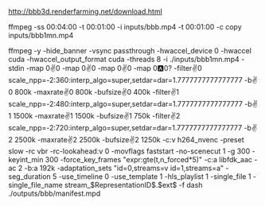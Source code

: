http://bbb3d.renderfarming.net/download.html

ffmpeg -ss 00:04:00 -t 00:01:00 -i inputs/bbb.mp4 -t 00:01:00 -c copy inputs/bbb1mn.mp4

ffmpeg -y -hide_banner -vsync passthrough -hwaccel_device 0 -hwaccel cuda -hwaccel_output_format cuda -threads 8 -i ./inputs/bbb1mn.mp4 -stdin -map 0:v:0 -map 0:v:0 -map 0:v:0 -map 0:a:0? -filter:v:0 scale_npp=-2:360:interp_algo=super,setdar=dar=1.7777777777777777 -b:v:0 800k -maxrate:v:0 800k -bufsize:v:0 400k -filter:v:1 scale_npp=-2:480:interp_algo=super,setdar=dar=1.7777777777777777 -b:v:1 1500k -maxrate:v:1 1500k -bufsize:v:1 750k -filter:v:2 scale_npp=-2:720:interp_algo=super,setdar=dar=1.7777777777777777 -b:v:2 2500k -maxrate:v:2 2500k -bufsize:v:2 1250k -c:v h264_nvenc -preset slow -rc vbr -rc-lookahead:v 0 -movflags faststart -no-scenecut 1 -g 300 -keyint_min 300 -force_key_frames "expr:gte(t,n_forced*5)" -c:a libfdk_aac -ac 2 -b:a 192k -adaptation_sets "id=0,streams=v id=1,streams=a" -seg_duration 5 -use_timeline 0 -use_template 1 -hls_playlist 1 -single_file 1 -single_file_name stream_\$RepresentationID\$.\$ext\$ -f dash ./outputs/bbb/manifest.mpd
